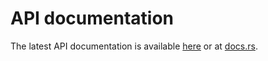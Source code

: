 # API documentation

The latest API documentation is available [here] or at [docs.rs].

[here]: ../doc/float_eq/index.md
[docs.rs]: https://docs.rs/float_eq/
